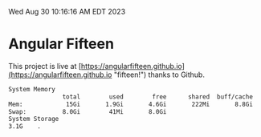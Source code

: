 Wed Aug 30 10:16:16 AM EDT 2023

# Angular Fifteen


This project is live at [https://angularfifteen.github.io](https://angularfifteen.github.io "fifteen!") thanks to Github.

```bash
System Memory
               total        used        free      shared  buff/cache   available
Mem:            15Gi       1.9Gi       4.6Gi       222Mi       8.8Gi        12Gi
Swap:          8.0Gi        41Mi       8.0Gi
System Storage
3.1G	.
```
